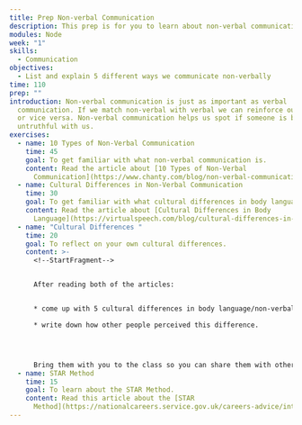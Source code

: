 ```yaml
---
title: Prep Non-verbal Communication
description: This prep is for you to learn about non-verbal communication.
modules: Node
week: "1"
skills:
  - Communication
objectives:
  - List and explain 5 different ways we communicate non-verbally
time: 110
prep: ""
introduction: Non-verbal communication is just as important as verbal
  communication. If we match non-verbal with verbal we can reinforce our words
  or vice versa. Non-verbal communication helps us spot if someone is being
  untruthful with us.
exercises:
  - name: 10 Types of Non-Verbal Communication
    time: 45
    goal: To get familiar with what non-verbal communication is.
    content: Read the article about [10 Types of Non-Verbal
      Communication](https://www.chanty.com/blog/non-verbal-communication/)
  - name: Cultural Differences in Non-Verbal Communication
    time: 30
    goal: To get familiar with what cultural differences in body language there are.
    content: Read the article about [Cultural Differences in Body
      Language](https://virtualspeech.com/blog/cultural-differences-in-body-language)
  - name: "Cultural Differences "
    time: 20
    goal: To reflect on your own cultural differences.
    content: >-
      <!--StartFragment-->


      After reading both of the articles:


      * come up with 5 cultural differences in body language/non-verbal communication that are specific to your culture. 

      * write down how other people perceived this difference. 




      Bring them with you to the class so you can share them with other trainees.
  - name: STAR Method
    time: 15
    goal: To learn about the STAR Method.
    content: Read this article about the [STAR
      Method](https://nationalcareers.service.gov.uk/careers-advice/interview-advice/the-star-method#:~:text=or%20application%20form.-,What%20STAR%20stands%20for,you%20learned%20from%20the%20experience)
---
```

